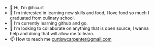 - 👋 Hi, I’m @hicurt
- 👀 I’m interested in learning new skills and food, I love food so much I graduated from culinary school. 
- 🌱 I’m currently learning github and go.
- 💞️ I’m looking to collaborate on anything that is open source, I wanna help and doing that will allow me to learn.
- 📫 How to reach me curtiswcarpenter@gmail.com

<!---
hicurt/hicurt is a ✨ special ✨ repository because its `README.md` (this file) appears on your GitHub profile.
You can click the Preview link to take a look at your changes.
--->

